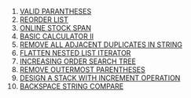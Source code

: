 1. [VALID PARANTHESES](https://leetcode.com/problems/valid-parentheses/)<br>
2. [REORDER LIST](https://leetcode.com/problems/reorder-list/)<br>
3. [ONLINE STOCK SPAN](https://leetcode.com/problems/online-stock-span/description/)<br>
4. [BASIC CALCULATOR II](https://leetcode.com/problems/basic-calculator-ii/)<br>
5. [REMOVE ALL ADJACENT DUPLICATES IN STRING](https://leetcode.com/problems/remove-all-adjacent-duplicates-in-string/)
6. [FLATTEN NESTED LIST ITERATOR](https://leetcode.com/problems/flatten-nested-list-iterator/)
7. [INCREASING ORDER SEARCH TREE](https://leetcode.com/problems/increasing-order-search-tree/)
8. [REMOVE OUTERMOST PARENTHESES](https://leetcode.com/problems/remove-outermost-parentheses/)
9. [DESIGN A STACK WITH INCREMENT OPERATION](https://leetcode.com/problems/design-a-stack-with-increment-operation/)
10. [BACKSPACE STRING COMPARE](https://leetcode.com/problems/backspace-string-compare/)
